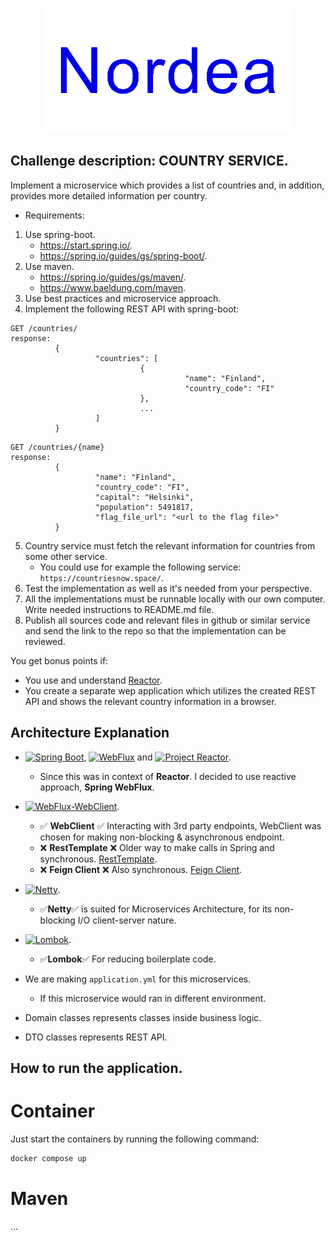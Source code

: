 
<p align="center">
    <img id="nordea" src="nordeaLogo.gif" width=400>
</p>


## Challenge description: COUNTRY SERVICE.

Implement a microservice which provides a list of countries and, in addition, provides more detailed information per country.

- Requirements:
1. Use spring-boot.
	- https://start.spring.io/.
	- https://spring.io/guides/gs/spring-boot/.
2. Use maven.
	- https://spring.io/guides/gs/maven/.
	- https://www.baeldung.com/maven.
3. Use best practices and microservice approach.
4. Implement the following REST API with spring-boot:
 
```
GET /countries/
response:
          {
                   "countries": [
                             {
                                       "name": "Finland",
                                       "country_code": "FI"
                             },
                             ...
                   ]
          }
```
```
GET /countries/{name}
response:
          {
                   "name": "Finland",
                   "country_code": "FI",
                   "capital": "Helsinki",
                   "population": 5491817,
                   "flag_file_url": "<url to the flag file>"
          }
```

5. Country service must fetch the relevant information for countries from some other service.
	- You could use for example the following service: `https://countriesnow.space/`.
6. Test the implementation as well as it's needed from your perspective.
7. All the implementations must be runnable locally with our own computer. Write needed instructions to README.md file.
8. Publish all sources code and relevant files in github or similar service and send the link to the repo so that the implementation can be reviewed.

You get bonus points if:

- You use and understand [Reactor](https://www.baeldung.com/reactor-core).
- You create a separate wep application which utilizes the created REST API and shows the relevant country information in a browser.

## Architecture Explanation

- [![Spring Boot](https://img.shields.io/static/v1?style=for-the-badge&message=Spring+Boot&color=6DB33F&logo=Spring+Boot&logoColor=FFFFFF&label=)](https://spring.io/), [![WebFlux](https://img.shields.io/badge/Spring%20WebFlux-grey?style=for-the-badge&logo=spring)](https://docs.spring.io/spring-framework/reference/web/webflux.html) and [![Project Reactor](https://img.shields.io/badge/Project_Reactor-grey?style=for-the-badge&logo=react&logoColor=FFFFFF)](https://projectreactor.io/).
    - Since this was in context of **Reactor**. I decided to use reactive approach, **Spring WebFlux**. 
- [![WebFlux-WebClient](https://img.shields.io/badge/WebClient-grey?style=for-the-badge&logo=spring)](https://docs.spring.io/spring-framework/reference/web/webflux-webclient.html).
    - ✅ **WebClient** ✅ Interacting with 3rd party endpoints, WebClient was chosen for making non-blocking & asynchronous endpoint.
    - ❌ **RestTemplate** ❌ Older way to make calls in Spring and synchronous. [RestTemplate](https://www.baeldung.com/rest-template).
    - ❌ **Feign Client** ❌ Also synchronous. [Feign Client](https://www.baeldung.com/spring-boot-feignclient-vs-webclient).
- [![Netty](https://img.shields.io/badge/Netty-grey?style=for-the-badge&logo=googleearth&logoColor=FFFFFF)](https://projectreactor.io/docs/netty/1.1.21/reference/index.html).
    - ✅**Netty**✅ is suited for Microservices Architecture, for its non-blocking I/O client-server nature.
- [![Lombok](https://img.shields.io/badge/Lombok-green?style=for-the-badge)](https://docs.spring.io/spring-framework/reference/web/webflux.html). 
    - ✅**Lombok**✅ For reducing boilerplate code.

- We are making `application.yml` for this microservices.
    - If this microservice would ran in different environment. 

- Domain classes represents classes inside business logic.
- DTO classes represents REST API.

## How to run the application.

# Container

Just start the containers by running the following command:

```bash
docker compose up
```

# Maven 


...

<!-- Remove these when all points ready here

<details>
<summary id="problem1">Weird Feature 1.</summary>

//TODO tee tähän johtopäätös https://countriesnow.space/api/v0.1/countries/population

- I came to notice when making **POST** request to the address of `https://countriesnow.space/api/v0.1/countries/population` it would work for **PostMan**, but not for **ReactorNetty**.

- Tool to catch the request were **Request Catcher**, it helped me to distinguish if there were some error in the request what **ReactorNetty** was making. URL of catcher `https://test.requestcatcher.com/`. **POST** didn't work for some reason and could not get any stream of data back from **Web Client** using DTO classes.
    - I Noticed the only difference mainly was headers. Left picture from **ReactorNetty** request and right from **PostMan**, which worked. I tried to change **User-Agent** to `User-Agent: PostmanRuntime/7.42.0` in **ReactorNetty** so it would work, but my luck failed. 

<p id="error" align="center">
    <img src="doneFromNettyHeaders.PNG" style="float:left; margin-right:10px;" width="400"  height="100">
    <img src="doneFromPostManHeaders.PNG" style="float:left;" width="400" height="100">
</p>

- Due to the inspections how PostMan had it working with this API. It had following settings `Accept: */*`. 

- Luckily returning `Mono<String>` from **POST** function and setting `@Data` with POST param DTO class with the changing **NettyReactor** headers to `"Accept", MediaType.ALL_VALUE` from `"Accept", MediaType.APPLICATION_JSON_VALUE`(since API gives JSON), gave me positive surprise.


```
    @Bean
    public WebClient webClient(WebClient.Builder builder) {
        return builder.defaultHeader(
        		"Accept", MediaType.ALL_VALUE)
        		.build();
    }
```

- With DTO class.

```
@Data
@AllArgsConstructor
public class ParamClass {
	String country;
}
```
- Below positive surprise. I was not crazy and seeing things.

<img  src="positveSupriseAboutPOSTapi.PNG" alt="alt text" width="600"/>

- Also, WebClient started to worked normally after right Header information `.doOnSuccess(result -> System.out.println("Response: " + result));` gave me `Response: Moved Permanently. Redirecting to /api/v0.1/countries/population/q?country=Finland`.

- All thought it was saying **redirecting**, i could not catch redirect message in network tab. Maybe it was due **ReactorNetty** needs to be configured to process these one, but for now i decided to just use th given **hint** as API query and move forward with the task :)

<img  src="noRedirectCaptured.PNG" alt="alt text" width="600"/>

</details>
 -->